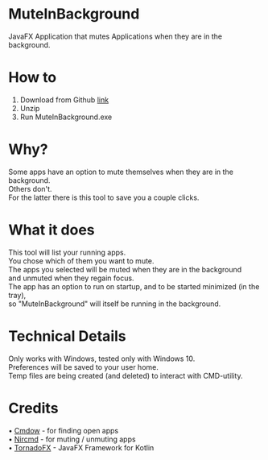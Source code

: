 # MuteInBackground
JavaFX Application that mutes Applications when they are in the background.

# How to
1. Download from Github [link](https://github.com/LukasDoubleU/MuteInBackground/releases/download/v1.0/MuteInBackground.zip)
2. Unzip
3. Run MuteInBackground.exe

# Why?
Some apps have an option to mute themselves when they are in the background.  
Others don't.  
For the latter there is this tool to save you a couple clicks.  

# What it does
This tool will list your running apps.  
You chose which of them you want to mute.  
The apps you selected will be muted when they are in the background  
and unmuted when they regain focus.  
The app has an option to run on startup, and to be started minimized (in the tray),  
so "MuteInBackground" will itself be running in the background.  

# Technical Details
Only works with Windows, tested only with Windows 10.  
Preferences will be saved to your user home.  
Temp files are being created (and deleted) to interact with CMD-utility.  

# Credits
• [Cmdow](https://ritchielawrence.github.io/cmdow/) - for finding open apps  
• [Nircmd](http://nircmd.nirsoft.net/) - for muting / unmuting apps  
• [TornadoFX](https://tornadofx.io/) - JavaFX Framework for Kotlin  
